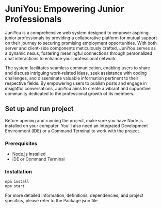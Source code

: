 # JuniYou: Empowering Junior Professionals

JuniYou is a comprehensive web system designed to empower aspiring junior professionals by providing a collaborative platform for mutual support on their journey to securing promising employment opportunities. With both server and client-side components meticulously crafted, JuniYou serves as a dynamic nexus, fostering meaningful connections through personalized chat interactions to enhance your professional network.

The system facilitates seamless communication, enabling users to share and discuss intriguing work-related ideas, seek assistance with coding challenges, and disseminate valuable information pertinent to their respective fields. By empowering users to publish posts and engage in insightful conversations, JuniYou aims to create a vibrant and supportive community dedicated to the professional growth of its members.

## Set up and run project

Before opening and running the project, make sure you have Node.js installed on your computer. You'll also need an Integrated Development Environment (IDE) or a Command Terminal to work with the project.

### Prerequisites

- [Node.js](https://nodejs.org/) installed
- IDE or Command Terminal

### Installation

```bash
npm install
npm start
```
For more detailed information, definitions, dependencies, and project specifics, please refer to the Package.json file.
